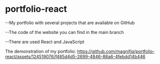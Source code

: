 # portfolio-react

--My portfolio with several projects that are available on GitHub

--The code of the website you can find in the main branch

--There are used React and JavaScript

The demonstration of my portfolio: https://github.com/magnifiq/portfolio-react/assets/124519076/f485d4d5-2699-4846-88a6-4febdd14b446



